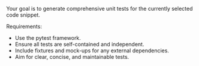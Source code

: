 Your goal is to generate comprehensive unit tests for the currently selected code snippet.

Requirements:
* Use the pytest framework.
* Ensure all tests are self-contained and independent.
* Include fixtures and mock-ups for any external dependencies.
* Aim for clear, concise, and maintainable tests.
